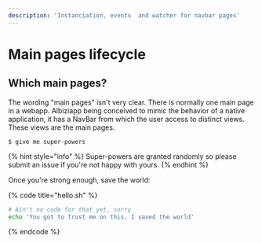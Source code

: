 ```yaml
---
description: 'Instanciation, events  and watcher for navbar pages'
---
```


# Main pages lifecycle

## Which main pages? 

The wording "main pages" isn't very clear. There is normally one main page in a webapp. Albiziapp being conceived to mimic the behavior of a native application, it has a NavBar from which the user access to distinct views. These views are the main pages.   

```
$ give me super-powers
```

{% hint style="info" %}
 Super-powers are granted randomly so please submit an issue if you're not happy with yours.
{% endhint %}

Once you're strong enough, save the world:

{% code title="hello.sh" %}
```bash
# Ain't no code for that yet, sorry
echo 'You got to trust me on this, I saved the world'
```
{% endcode %}



